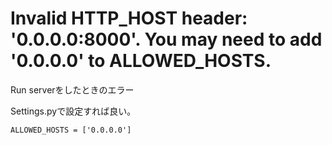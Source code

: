 # Invalid HTTP_HOST header: '0.0.0.0:8000'. You may need to add '0.0.0.0' to ALLOWED_HOSTS.

Run serverをしたときのエラー

Settings.pyで設定すれば良い。

```
ALLOWED_HOSTS = ['0.0.0.0']
```

